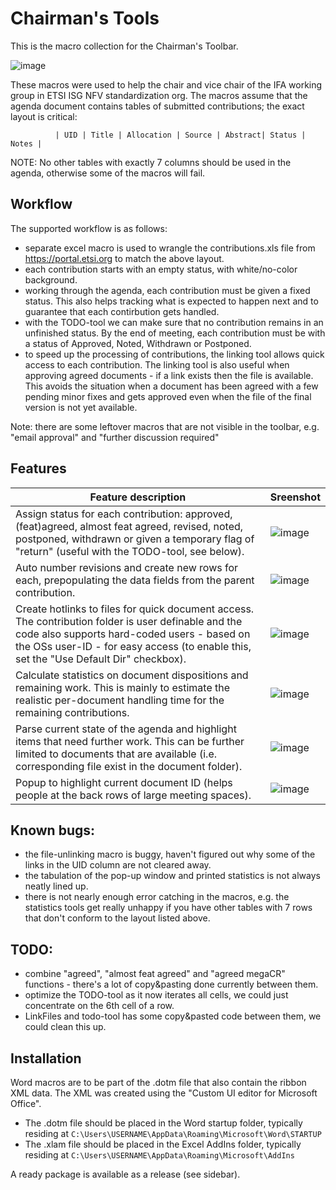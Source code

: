 # Chairman's Tools

This is the macro collection for the Chairman's Toolbar.

![image](https://user-images.githubusercontent.com/1605764/138600350-0653f21f-7593-43e1-be86-861e5cdd8b0e.png)

These macros were used to help the chair and vice chair of the IFA working group in ETSI ISG NFV standardization org.
The macros assume that the agenda document contains tables of submitted contributions; the exact layout is critical:

              | UID | Title | Allocation | Source | Abstract| Status | Notes |

NOTE: No other tables with exactly 7 columns should be used in the agenda, otherwise some of the macros will fail.

## Workflow
The supported workflow is as follows:
- separate excel macro is used to wrangle the contributions.xls file from https://portal.etsi.org to match the above layout.
- each contribution starts with an empty status, with white/no-color background.
- working through the agenda, each contribution must be given a fixed status. This also helps tracking what is expected to happen next and to guarantee that each contirbution gets handled. 
- with the TODO-tool we can make sure that no contribution remains in an unfinished status. By the end of meeting, each contribution must be with a status of Approved, Noted, Withdrawn or Postponed.
- to speed up the processing of contributions, the linking tool allows quick access to each contribution. The linking tool is also useful when approving agreed documents - if a link exists then the file is available. This avoids the situation when a document has been agreed with a few pending minor fixes and gets approved even when the file of the final version is not yet available.

Note: there are some leftover macros that are not visible in the toolbar, e.g. "email approval" and "further discussion required"

## Features

| Feature description  | Sreenshot |
| ------------- | ------------- |
| Assign status for each contribution: approved, (feat)agreed, almost feat agreed, revised, noted, postponed, withdrawn or given a temporary flag of "return" (useful with the TODO-tool, see below). | ![image](https://user-images.githubusercontent.com/1605764/138601520-7de859c4-7278-4a6c-bc7a-ca9a61bae84b.png) |
| Auto number revisions and create new rows for each, prepopulating the data fields from the parent contribution.  | ![image](https://user-images.githubusercontent.com/1605764/138600750-f8ab8eb0-05b4-4943-82a8-a8626a89ccb3.png)  |
|Create hotlinks to files for quick document access. The contribution folder is user definable and the code also supports hard-coded users - based on the OSs user-ID - for easy access (to enable this, set the "Use Default Dir" checkbox).|![image](https://user-images.githubusercontent.com/1605764/138601579-2f279ed4-75bd-4dd6-8b28-5edd3f74413b.png) |
|Calculate statistics on document dispositions and remaining work. This is mainly to estimate the realistic per-document handling time for the remaining contributions.|![image](https://user-images.githubusercontent.com/1605764/138601618-84246fc3-2319-4246-ad9f-f0f135aa47c3.png) |
|Parse current state of the agenda and highlight items that need further work. This can be further limited to documents that are available (i.e. corresponding file exist in the document folder).|![image](https://user-images.githubusercontent.com/1605764/138601682-60a2053f-414f-4687-a1c9-0fc2450b7648.png)|
|Popup to highlight current document ID (helps people at the back rows of large meeting spaces).|![image](https://user-images.githubusercontent.com/1605764/138600914-95c6c5ba-6147-4d8e-95cb-dee76f6b2c8b.png)|




## Known bugs:
- the file-unlinking macro is buggy, haven't figured out why some of the links in the UID column are not cleared away.
- the tabulation of the pop-up window and printed statistics is not always neatly lined up.
- there is not nearly enough error catching in the macros, e.g. the statistics tools get really unhappy if you have other tables
  with 7 rows that don't conform to the layout listed above.

## TODO:
- combine "agreed", "almost feat agreed" and "agreed megaCR" functions - there's a lot of copy&pasting done currently between them.
- optimize the TODO-tool as it now iterates all cells, we could just concentrate on the 6th cell of a row.
- LinkFiles and todo-tool has some copy&pasted code between them, we could clean this up.


## Installation
Word macros are to be part of the .dotm file that also contain the ribbon XML data. The XML was created using the "Custom UI editor for Microsoft Office".

* The .dotm file should be placed in the Word startup folder, typically residing at `C:\Users\USERNAME\AppData\Roaming\Microsoft\Word\STARTUP`
* The .xlam file should be placed in the Excel AddIns folder, typically residing at `C:\Users\USERNAME\AppData\Roaming\Microsoft\AddIns`

A ready package is available as a release (see sidebar).
